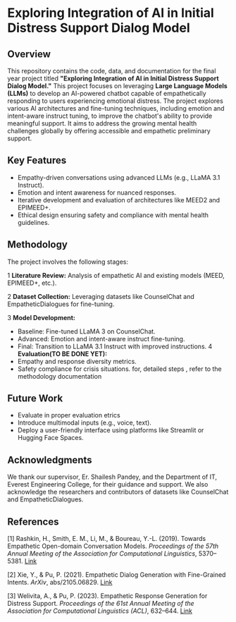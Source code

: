# Exploring Integration of AI in Initial Distress Support Dialog Model


## Overview
This repository contains the code, data, and documentation for the final year project titled **"Exploring Integration of AI in Initial Distress Support Dialog Model."** This project focuses on leveraging **Large Language Models (LLMs)** to develop an AI-powered chatbot capable of empathetically responding to users experiencing emotional distress.
The project explores various AI architectures and fine-tuning techniques, including emotion and intent-aware instruct tuning, to improve the chatbot's ability to provide meaningful support. It aims to address the growing mental health challenges globally by offering accessible and empathetic preliminary support.

## Key Features
- Empathy-driven conversations using advanced LLMs (e.g., LLaMA 3.1 Instruct).
- Emotion and intent awareness for nuanced responses.
- Iterative development and evaluation of architectures like MEED2 and EPIMEED+.
- Ethical design ensuring safety and compliance with mental health guidelines.
## Methodology
The project involves the following stages:

1 **Literature Review:** Analysis of empathetic AI and existing models (MEED, EPIMEED+, etc.).

2 **Dataset Collection:** Leveraging datasets like CounselChat and EmpatheticDialogues for fine-tuning.

3 **Model Development:**
 - Baseline: Fine-tuned LLaMA 3 on CounselChat.
 - Advanced: Emotion and intent-aware instruct fine-tuning.
 - Final: Transition to LLaMA 3.1 Instruct with improved instructions.
4 **Evaluation(TO BE DONE YET):**
 - Empathy and response diversity metrics.
 - Safety compliance for crisis situations.
for, detailed steps , refer to the methodology documentation


## Future Work
 - Evaluate in proper evaluation etrics
 - Introduce multimodal inputs (e.g., voice, text).
 - Deploy a user-friendly interface using platforms like Streamlit or Hugging Face Spaces.

## Acknowledgments
We thank our supervisor, Er. Shailesh Pandey, and the Department of IT, Everest Engineering College, for their guidance and support. We also acknowledge the researchers and contributors of datasets like CounselChat and EmpatheticDialogues.

## References

[1] Rashkin, H., Smith, E. M., Li, M., & Boureau, Y.-L. (2019). Towards Empathetic Open-domain Conversation Models. *Proceedings of the 57th Annual Meeting of the Association for Computational Linguistics*, 5370–5381. [Link](https://arxiv.org/abs/1811.00207)

[2] Xie, Y., & Pu, P. (2021). Empathetic Dialog Generation with Fine-Grained Intents. *ArXiv*, abs/2105.06829. [Link](https://arxiv.org/abs/2105.06829)

[3] Welivita, A., & Pu, P. (2023). Empathetic Response Generation for Distress Support. *Proceedings of the 61st Annual Meeting of the Association for Computational Linguistics (ACL)*, 632–644. [Link](https://arxiv.org/abs/2303.08123)
